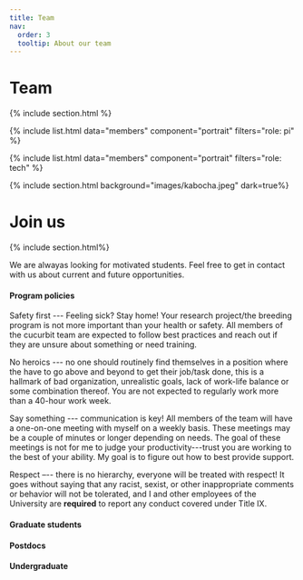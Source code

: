 ```yaml
---
title: Team
nav:
  order: 3
  tooltip: About our team
---
```


# <i class="fas fa-users"></i>Team

{% include section.html %}

{%
  include list.html
  data="members"
  component="portrait"
  filters="role: pi"
%}

{%
  include list.html
  data="members"
  component="portrait"
  filters="role: tech"
%}

{% include section.html background="images/kabocha.jpeg" dark=true%}

# Join us 
{% include section.html%}

We are alwayas looking for motivated students. Feel free to get in contact with us about current and future opportunities.

#### Program policies
Safety first --- Feeling sick? Stay home! Your research project/the breeding program is not more important than your health or safety. All members of the cucurbit team are expected to follow best practices and reach out if they are unsure about something or need training. 

No heroics --- no one should routinely find themselves in a position where the have to go above and beyond to get their job/task done, this is a hallmark of bad organization, unrealistic goals, lack of work-life balance or some combination thereof. You are not expected to regularly work more than a 40-hour work week. 

Say something --- communication is key! All members of the team will have a one-on-one meeting with myself on a weekly basis. These meetings may be a couple of minutes or longer depending on needs. The goal of these meetings is not for me to judge your productivity---trust you are working to the best of your ability. My goal is to figure out how to best provide support. 

Respect –-- there is no hierarchy, everyone will be treated with respect! It goes without saying that any racist, sexist, or other inappropriate comments or behavior will not be tolerated, and I and other employees of the University are **required** to report any conduct covered under Title IX. 


#### Graduate students


#### Postdocs

#### Undergraduate

